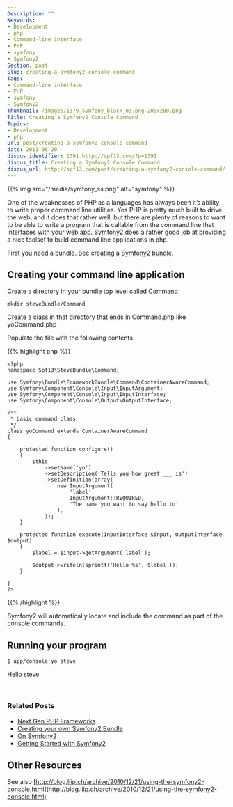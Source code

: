 ```yaml
---
Description: ""
Keywords:
- Development
- php
- Command-line interface
- PHP
- symfony
- Symfony2
Section: post
Slug: creating-a-symfony2-console-command
Tags:
- Command-line interface
- PHP
- symfony
- Symfony2
Thumbnail: /images/1379_symfony_black_03.png-200x200.png
Title: Creating a Symfony2 Console Command
Topics:
- Development
- php
Url: post/creating-a-symfony2-console-command
date: 2011-06-20
disqus_identifier: 1391 http://spf13.com/?p=1391
disqus_title: Creating a Symfony2 Console Command
disqus_url: http://spf13.com/post/creating-a-symfony2-console-command/
---
```


{{% img src="/media/symfony_ss.png" alt="symfony" %}}

One of the weaknesses of PHP as a languages has always been it’s ability
to write proper command line utilities. Yes PHP is pretty much built to
drive the web, and it does that rather well, but there are plenty of
reasons to want to be able to write a program that is callable from the
command line that interfaces with your web app. Symfony2 does a rather
good job at providing a nice toolset to build command line applications
in php.

First you need a bundle. See [creating a Symfony2
bundle](http://spf13.com/post/creating-your-own-symfony2-bundle "Creating your own Symfony2 Bundle").

Creating your command line application
--------------------------------------

Create a directory in your bundle top level called Command

    mkdir steveBundle/Command

Create a class in that directory that ends in Command.php like
yoCommand.php

Populate the file with the following contents.

{{% highlight php %}}

    <?php
    namespace Spf13\SteveBundle\Command;

    use Symfony\Bundle\FrameworkBundle\Command\ContainerAwareCommand;
    use Symfony\Component\Console\Input\InputArgument;
    use Symfony\Component\Console\Input\InputInterface;
    use Symfony\Component\Console\Output\OutputInterface;

    /**
     * basic command class
     */
    class yoCommand extends ContainerAwareCommand
    {

        protected function configure()
        {
            $this
                ->setName('yo')
                ->setDescription('Tells you how great ___ is')
                ->setDefinition(array(
                    new InputArgument(
                        'label',
                        InputArgument::REQUIRED,
                        'The name you want to say hello to'
                    ),
                ));
        }

        protected function execute(InputInterface $input, OutputInterface $output)
        {
            $label = $input->getArgument('label');

            $output->writeln(sprintf('Hello %s', $label ));
        }

    }
    ?>

{{% /highlight %}}

Symfony2 will automatically locate and include the command as part of
the console commands.

Running your program
--------------------

    $ app/console yo steve

Hello steve

 

### Related Posts

-   [Next Gen PHP
    Frameworks](http://spf13.com/post/next-gen-php-frameworks/)
-   [Creating your own Symfony2
    Bundle](http://spf13.com/post/creating-your-own-symfony2-bundle/)
-   [On Symfony2](http://spf13.com/post/symfony2/)
-   [Getting Started with
    Symfony2](http://spf13.com/post/getting-started-with-symfony2/)

Other Resources
---------------

See
also [http://blog.liip.ch/archive/2010/12/21/using-the-symfony2-console.html](http://blog.liip.ch/archive/2010/12/21/using-the-symfony2-console.html)
